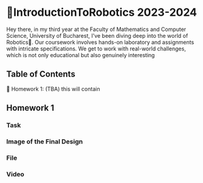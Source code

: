 #  🤖IntroductionToRobotics 2023-2024
Hey there, in my third year at the Faculty of Mathematics and Computer Science, University of Bucharest, I've been diving deep into the world of Robotics🚀. Our coursework involves hands-on laboratory and assignments with intricate specifications. We get to work with real-world challenges, which is not only educational but also genuinely interesting 
## Table of Contents
📝 Homework 1: (TBA) this will contain

## Homework 1
### Task
### Image of the Final Design
### File
### Video
